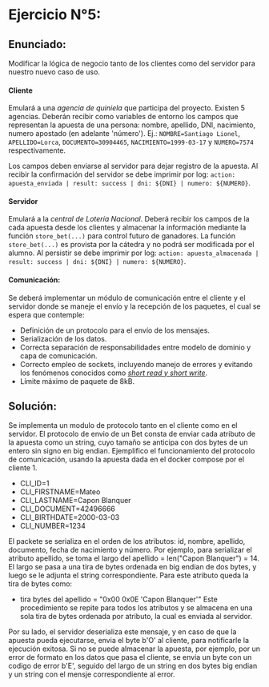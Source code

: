 # Ejercicio N°5:

## Enunciado:
Modificar la lógica de negocio tanto de los clientes como del servidor para nuestro nuevo caso de uso.

#### Cliente
Emulará a una _agencia de quiniela_ que participa del proyecto. Existen 5 agencias. Deberán recibir como variables de entorno los campos que representan la apuesta de una persona: nombre, apellido, DNI, nacimiento, numero apostado (en adelante 'número'). Ej.: `NOMBRE=Santiago Lionel`, `APELLIDO=Lorca`, `DOCUMENTO=30904465`, `NACIMIENTO=1999-03-17` y `NUMERO=7574` respectivamente.

Los campos deben enviarse al servidor para dejar registro de la apuesta. Al recibir la confirmación del servidor se debe imprimir por log: `action: apuesta_enviada | result: success | dni: ${DNI} | numero: ${NUMERO}`.

#### Servidor
Emulará a la _central de Lotería Nacional_. Deberá recibir los campos de la cada apuesta desde los clientes y almacenar la información mediante la función `store_bet(...)` para control futuro de ganadores. La función `store_bet(...)` es provista por la cátedra y no podrá ser modificada por el alumno.
Al persistir se debe imprimir por log: `action: apuesta_almacenada | result: success | dni: ${DNI} | numero: ${NUMERO}`.

#### Comunicación:
Se deberá implementar un módulo de comunicación entre el cliente y el servidor donde se maneje el envío y la recepción de los paquetes, el cual se espera que contemple:
* Definición de un protocolo para el envío de los mensajes.
* Serialización de los datos.
* Correcta separación de responsabilidades entre modelo de dominio y capa de comunicación.
* Correcto empleo de sockets, incluyendo manejo de errores y evitando los fenómenos conocidos como [_short read y short write_](https://cs61.seas.harvard.edu/site/2018/FileDescriptors/).
* Límite máximo de paquete de 8kB.


## Solución:
Se implementa un modulo de protocolo tanto en el cliente como en el servidor. El protocolo de envio de un Bet consta de enviar cada atributo de la apuesta como un string, cuyo tamaño se anticipa con dos bytes de un entero sin signo en big endian. Ejemplifico el funcionamiento del protocolo de comunicación, usando la apuesta dada en el docker compose por el cliente 1.

- CLI_ID=1
- CLI_FIRSTNAME=Mateo
- CLI_LASTNAME=Capon Blanquer
- CLI_DOCUMENT=42496666
- CLI_BIRTHDATE=2000-03-03
- CLI_NUMBER=1234 

El packete se serializa en el orden de los atributos: id, nombre, apellido, documento, fecha de nacimiento y número. Por ejemplo, para serializar el atributo apellido, se toma el largo del apellido = len("Capon Blanquer") = 14. El largo se pasa a una tira de bytes ordenada en big endian de dos bytes, y luego se le adjunta el string correspondiente. Para este atributo queda la tira de bytes como:

- tira bytes del apellido = "0x00 0x0E 'Capon Blanquer'"
Este procedimiento se repite para todos los atributos y se almacena en una sola tira de bytes ordenada por atributo, la cual es enviada al servidor.


Por su lado, el servidor deserializa este mensaje, y en caso de que la apuesta pueda ejecutarse, envia el byte b'O' al cliente, para notificarle la ejecución exitosa. Si no se puede almacenar la apuesta, por ejemplo, por un error de formato en los datos que pasa el cliente, se envia un byte con un codigo de error b'E', seguido del largo de un string en dos bytes big endian y un string con el mensje correspondiente al error.

